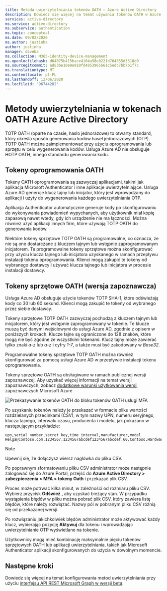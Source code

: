 ```yaml
---
title: Metoda uwierzytelniania tokenów OATH — Azure Active Directory
description: Dowiedz się więcej na temat używania tokenów OATH w Azure Active Directory, aby pomóc w ulepszaniu i zabezpieczaniu zdarzeń związanych z logowaniem
services: active-directory
ms.service: active-directory
ms.subservice: authentication
ms.topic: conceptual
ms.date: 09/02/2020
ms.author: justinha
author: justinha
manager: daveba
ms.collection: M365-identity-device-management
ms.openlocfilehash: d04075b415bace4104a58e8221d764355d3318d0
ms.sourcegitcommit: ad83be10e9e910fd4853965661c5edc7bb7b1f7c
ms.translationtype: MT
ms.contentlocale: pl-PL
ms.lasthandoff: 12/06/2020
ms.locfileid: "96744282"
---
```

# <a name="authentication-methods-in-azure-active-directory---oath-tokens"></a>Metody uwierzytelniania w tokenach OATH Azure Active Directory

TOTP OATH (oparte na czasie, hasło jednorazowe) to otwarty standard, który określa sposób generowania kodów haseł jednorazowych (OTP). TOTP OATH można zaimplementować przy użyciu oprogramowania lub sprzętu w celu wygenerowania kodów. Usługa Azure AD nie obsługuje HOTP OATH, innego standardu generowania kodu.

## <a name="oath-software-tokens"></a>Tokeny oprogramowania OATH

Tokeny OATH oprogramowania są zazwyczaj aplikacjami, takimi jak aplikacja Microsoft Authenticator i inne aplikacje uwierzytelniające. Usługa Azure AD generuje klucz tajny lub inicjator, który jest wprowadzany do aplikacji i użyty do wygenerowania każdego uwierzytelniania OTP.

Aplikacja Authenticator automatycznie generuje kody po skonfigurowaniu do wykonywania powiadomień wypychanych, aby użytkownik miał kopię zapasową nawet wtedy, gdy ich urządzenie nie ma łączności. Można również użyć aplikacji innych firm, które używają TOTP OATH do generowania kodów.

Niektóre tokeny sprzętowe TOTP OATH są programowalne, co oznacza, że nie są one dostarczane z kluczem tajnym lub wstępnie zaprogramowanym inicjatorem. Te programowalne tokeny sprzętowe można skonfigurować przy użyciu klucza tajnego lub inicjatora uzyskanego w ramach przepływu instalacji tokenu oprogramowania. Klienci mogą zakupić te tokeny od wybranego dostawcy i używać klucza tajnego lub inicjatora w procesie instalacji dostawcy.

## <a name="oath-hardware-tokens-preview"></a>Tokeny sprzętowe OATH (wersja zapoznawcza)

Usługa Azure AD obsługuje użycie tokenów TOTP SHA-1, które odświeżają kody co 30 lub 60 sekund. Klienci mogą zakupić te tokeny od wybranego przez siebie dostawcy.

Tokeny sprzętowe TOTP OATH zazwyczaj pochodzą z kluczem tajnym lub inicjatorem, który jest wstępnie zaprogramowany w tokenie. Te klucze muszą być danymi wejściowymi do usługi Azure AD, zgodnie z opisem w poniższych krokach. Klucze tajne są ograniczone do 128 znaków, które mogą nie być zgodne ze wszystkimi tokenami. Klucz tajny może zawierać tylko znaki *a-z* lub *a-z* i cyfry *1-7*, a także musi być zakodowany w *Base32*.

Programowalne tokeny sprzętowe TOTP OATH można również skonfigurować za pomocą usługi Azure AD w przepływie instalacji tokenu oprogramowania.

Tokeny sprzętowe OATH są obsługiwane w ramach publicznej wersji zapoznawczej. Aby uzyskać więcej informacji na temat wersji zapoznawczych, zobacz [dodatkowe warunki użytkowania wersji](https://azure.microsoft.com/support/legal/preview-supplemental-terms/) zapoznawczych Microsoft Azure

![Przekazywanie tokenów OATH do bloku tokenów OATH usługi MFA](media/concept-authentication-methods/mfa-server-oath-tokens-azure-ad.png)

Po uzyskaniu tokenów należy je przekazać w formacie pliku wartości rozdzielanych przecinkami (CSV), w tym nazwy UPN, numeru seryjnego, klucza tajnego, interwału czasu, producenta i modelu, jak pokazano w następującym przykładzie:

```csv
upn,serial number,secret key,time interval,manufacturer,model
Helga@contoso.com,1234567,1234567abcdef1234567abcdef,60,Contoso,HardwareKey
```

> [!NOTE]
> Upewnij się, że dołączysz wiersz nagłówka do pliku CSV.

Po poprawnym sformatowaniu pliku CSV administrator może następnie zalogować się do Azure Portal, przejść do **Azure Active Directory > zabezpieczenia > MFA > tokeny Oath** i przekazać plik CSV.

Proces może potrwać kilka minut, w zależności od rozmiaru pliku CSV. Wybierz przycisk **Odśwież** , aby uzyskać bieżący stan. W przypadku wystąpienia błędów w pliku można pobrać plik CSV, który zawiera listę błędów, które należy rozwiązać. Nazwy pól w pobranym pliku CSV różnią się od przekazanej wersji.

Po rozwiązaniu jakichkolwiek błędów administrator może aktywować każdy klucz, wybierając pozycję **Aktywuj** dla tokenu i wprowadzając uwierzytelnianie OTP wyświetlane na tokenie.

Użytkownicy mogą mieć kombinację maksymalnie pięciu tokenów sprzętowych OATH lub aplikacji uwierzytelniania, takich jak Microsoft Authenticator aplikacji skonfigurowanych do użycia w dowolnym momencie.

## <a name="next-steps"></a>Następne kroki

Dowiedz się więcej na temat konfigurowania metod uwierzytelniania przy użyciu [interfejsu API REST Microsoft Graph w wersji beta](/graph/api/resources/authenticationmethods-overview?view=graph-rest-beta).
